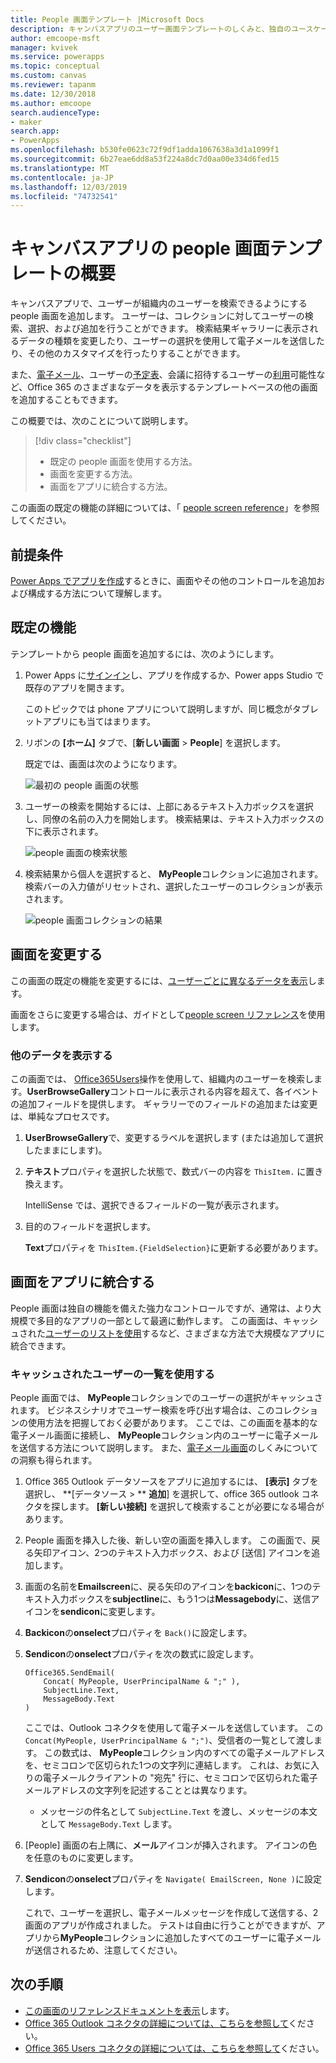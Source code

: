 ```yaml
---
title: People 画面テンプレート |Microsoft Docs
description: キャンバスアプリのユーザー画面テンプレートのしくみと、独自のユースケースに合わせて画面を拡張する方法について説明します
author: emcoope-msft
manager: kvivek
ms.service: powerapps
ms.topic: conceptual
ms.custom: canvas
ms.reviewer: tapanm
ms.date: 12/30/2018
ms.author: emcoope
search.audienceType:
- maker
search.app:
- PowerApps
ms.openlocfilehash: b530fe0623c72f9df1adda1067638a3d1a1099f1
ms.sourcegitcommit: 6b27eae6dd8a53f224a8dc7d0aa00e334d6fed15
ms.translationtype: MT
ms.contentlocale: ja-JP
ms.lasthandoff: 12/03/2019
ms.locfileid: "74732541"
---
```

# <a name="overview-of-the-people-screen-template-for-canvas-apps"></a>キャンバスアプリの people 画面テンプレートの概要

キャンバスアプリで、ユーザーが組織内のユーザーを検索できるようにする people 画面を追加します。 ユーザーは、コレクションに対してユーザーの検索、選択、および追加を行うことができます。 検索結果ギャラリーに表示されるデータの種類を変更したり、ユーザーの選択を使用して電子メールを送信したり、その他のカスタマイズを行ったりすることができます。

また、[電子メール](email-screen-overview.md)、ユーザーの[予定表](calendar-screen-overview.md)、会議に招待するユーザーの[利用](meeting-screen-overview.md)可能性など、Office 365 のさまざまなデータを表示するテンプレートベースの他の画面を追加することもできます。

この概要では、次のことについて説明します。
> [!div class="checklist"]
> * 既定の people 画面を使用する方法。
> * 画面を変更する方法。
> * 画面をアプリに統合する方法。

この画面の既定の機能の詳細については、「 [people screen reference](people-screen-reference.md)」を参照してください。

## <a name="prerequisite"></a>前提条件

[Power Apps でアプリを作成](../data-platform-create-app-scratch.md)するときに、画面やその他のコントロールを追加および構成する方法について理解します。

## <a name="default-functionality"></a>既定の機能

テンプレートから people 画面を追加するには、次のようにします。

1. Power Apps に[サインイン](https://make.powerapps.com?utm_source=padocs&utm_medium=linkinadoc&utm_campaign=referralsfromdoc)し、アプリを作成するか、Power apps Studio で既存のアプリを開きます。

    このトピックでは phone アプリについて説明しますが、同じ概念がタブレットアプリにも当てはまります。

1. リボンの **[ホーム]** タブで、[**新しい画面** > **People**] を選択します。

    既定では、画面は次のようになります。

    ![最初の people 画面の状態](media/people-screen/people-screen-empty.png)

1. ユーザーの検索を開始するには、上部にあるテキスト入力ボックスを選択し、同僚の名前の入力を開始します。 検索結果は、テキスト入力ボックスの下に表示されます。

    ![people 画面の検索状態](media/people-screen/people-browse-gall-full.png)

1. 検索結果から個人を選択すると、 **MyPeople**コレクションに追加されます。 検索バーの入力値がリセットされ、選択したユーザーのコレクションが表示されます。

    ![people 画面コレクションの結果](media/people-screen/people-people-gall-full.png)

## <a name="modify-the-screen"></a>画面を変更する

この画面の既定の機能を変更するには、[ユーザーごとに異なるデータを表示](people-screen-overview.md#show-different-data-for-people)します。

画面をさらに変更する場合は、ガイドとして[people screen リファレンス](./people-screen-reference.md)を使用します。

### <a name="show-different-data-for-people"></a>他のデータを表示する

この画面では、 [Office365Users](https://docs.microsoft.com/connectors/office365users/#searchuser)操作を使用して、組織内のユーザーを検索します。**UserBrowseGallery**コントロールに表示される内容を超えて、各イベントの追加フィールドを提供します。 ギャラリーでのフィールドの追加または変更は、単純なプロセスです。

1. **UserBrowseGallery**で、変更するラベルを選択します (または追加して選択したままにします)。

1. **テキスト**プロパティを選択した状態で、数式バーの内容を `ThisItem.` に置き換えます。

    IntelliSense では、選択できるフィールドの一覧が表示されます。

1. 目的のフィールドを選択します。

    **Text**プロパティを `ThisItem.{FieldSelection}`に更新する必要があります。

## <a name="integrate-the-screen-into-an-app"></a>画面をアプリに統合する

People 画面は独自の機能を備えた強力なコントロールですが、通常は、より大規模で多目的なアプリの一部として最適に動作します。 この画面は、キャッシュされた[ユーザーのリストを使用](people-screen-overview.md#use-your-cached-list-of-people)するなど、さまざまな方法で大規模なアプリに統合できます。

### <a name="use-your-cached-list-of-people"></a>キャッシュされたユーザーの一覧を使用する

People 画面では、 **MyPeople**コレクションでのユーザーの選択がキャッシュされます。 ビジネスシナリオでユーザー検索を呼び出す場合は、このコレクションの使用方法を把握しておく必要があります。 ここでは、この画面を基本的な電子メール画面に接続し、 **MyPeople**コレクション内のユーザーに電子メールを送信する方法について説明します。 また、[電子メール画面](./email-screen-overview.md)のしくみについての洞察も得られます。

1. Office 365 Outlook データソースをアプリに追加するには、 **[表示]** タブを選択し、 **[データソース > ** **追加**] を選択して、office 365 outlook コネクタを探します。 **[新しい接続]** を選択して検索することが必要になる場合があります。
1. People 画面を挿入した後、新しい空の画面を挿入します。 この画面で、戻る矢印アイコン、2つのテキスト入力ボックス、および [送信] アイコンを追加します。
1. 画面の名前を**Emailscreen**に、戻る矢印のアイコンを**backicon**に、1つのテキスト入力ボックスを**subjectline**に、もう1つは**Messagebody**に、送信アイコンを**sendicon**に変更します。
1. **Backicon**の**onselect**プロパティを `Back()`に設定します。
1. **Sendicon**の**onselect**プロパティを次の数式に設定します。

    ```powerapps-dot
    Office365.SendEmail( 
        Concat( MyPeople, UserPrincipalName & ";" ), 
        SubjectLine.Text, 
        MessageBody.Text 
    )
    ```
    
    ここでは、Outlook コネクタを使用して電子メールを送信しています。 この `Concat(MyPeople, UserPrincipalName & ";")`、受信者の一覧として渡します。 この数式は、 **MyPeople**コレクション内のすべての電子メールアドレスを、セミコロンで区切られた1つの文字列に連結します。 これは、お気に入りの電子メールクライアントの "宛先" 行に、セミコロンで区切られた電子メールアドレスの文字列を記述することとは異なります。
    * メッセージの件名として `SubjectLine.Text` を渡し、メッセージの本文として `MessageBody.Text` します。
1. [People] 画面の右上隅に、**メール**アイコンが挿入されます。
   アイコンの色を任意のものに変更します。
1. **Sendicon**の**onselect**プロパティを `Navigate( EmailScreen, None )`に設定します。

    これで、ユーザーを選択し、電子メールメッセージを作成して送信する、2画面のアプリが作成されました。 テストは自由に行うことができますが、アプリから**MyPeople**コレクションに追加したすべてのユーザーに電子メールが送信されるため、注意してください。

## <a name="next-steps"></a>次の手順

* [この画面のリファレンスドキュメントを表示](./people-screen-reference.md)します。
* [Office 365 Outlook コネクタの詳細については、こちらを参照して](../connections/connection-office365-outlook.md)ください。
* [Office 365 Users コネクタの詳細については、こちらを参照して](../connections/connection-office365-users.md)ください。
